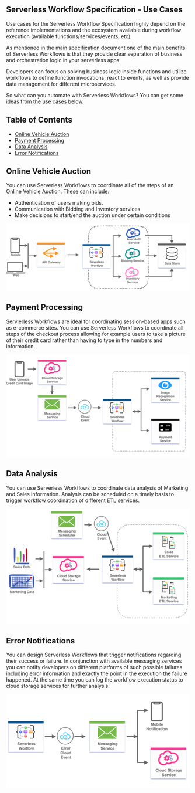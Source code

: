 ## Serverless Workflow Specification - Use Cases

Use cases for the Serverless Workflow Specification highly depend on the reference implementations 
and the ecosystem available during workflow execution (available functions/services/events, etc).

As mentioned in the [main specification document](spec.md) one of the main benefits of Serverless Workflows
is that they provide clear separation of business and orchestration logic in your serverless apps.

Developers can focus on solving business logic inside functions and utilize workflows to define function invocations,
 react to events, as well as provide data management for different microservices. 
 
So what can you automate with Serverless Workflows? You can get some ideas from the use cases below.

## Table of Contents

- [Online Vehicle Auction](#Online-Vehicle-Auction)
- [Payment Processing](#Payment-Processing)
- [Data Analysis](#Data-Analysis)
- [Error Notifications](#Error-Notifications)

## Online Vehicle Auction
You can use Serverless Workflows to coordinate all of the steps of an Online Vehicle Auction. 
These can include:
* Authentication of users making bids.
* Communication with Bidding and Inventory services
* Make decisions to start/end the auction under certain conditions

<p align="center"><img src="media/usecase-vehicle-auction.png"/></p>

## Payment Processing
Servlerless Workflows are ideal for coordinating session-based apps such as e-commerce sites. You can
use Serverless Workflows to coordinate all steps of the checkout process allowing for example users to take a picture
of their credit card rather than having to type in the numbers and information.
 
<p align="center"><img src="media/usecase-app-payment.png"/></p>

## Data Analysis
You can use Serverless Workflows to coordinate data analysis of Marketing and Sales information. 
Analysis can be scheduled on a timely basis to trigger workflow coordination of different ETL services.

<p align="center"><img src="media/usecase-data-analysis.png"/></p>

## Error Notifications
You can design Serverless Workflows that trigger notifications regarding their success or failure. 
In conjunction with available messaging services you can notify developers on different platforms of such possible failures 
 including error information and exactly the point in the execution the failure happened.
 At the same time you can log the workflow execution status to cloud storage services for further analysis.


<p align="center"><img src="media/usecase-error-notifications.png"/></p>